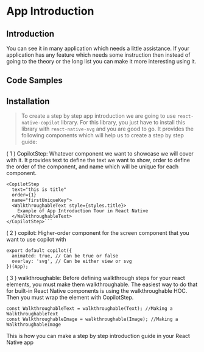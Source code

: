 # App Introduction

## Introduction

You can see it in many application which needs a little assistance. If your application has any feature which needs some instruction then instead of going to the theory or the long list you can make it more interesting using it.

## Code Samples



## Installation

> To create a step by step app introduction we are going to use `react-native-copilot` library. For this library, you just have to install this library with `react-native-svg` and you are good to go. It provides the following components which will help us to create a step by step guide:

( 1 ) CopilotStep: Whatever component we want to showcase we will cover with it. It provides text to define the text we want to show, order to define the order of the component, and name which will be unique for each component.

```
<CopilotStep
  text="this is title"
  order={1}
  name="firstUniqueKey">
  <WalkthroughableText style={styles.title}> 
    Example of App Introduction Tour in React Native
  </WalkthroughableText>
</CopilotStep>```
```
( 2 ) copilot: Higher-order component for the screen component that you want to use copilot with

```
export default copilot({
  animated: true, // Can be true or false
  overlay: 'svg', // Can be either view or svg
})(App);
```

( 3 ) walkthroughable: Before defining walkthrough steps for your react elements, you must make them walkthroughable. The easiest way to do that for built-in React Native components is using the walkthroughable HOC. Then you must wrap the element with CopilotStep.

```
const WalkthroughableText = walkthroughable(Text); //Making a WalkthroughableText
const WalkthroughableImage = walkthroughable(Image); //Making a WalkthroughableImage
```

This is how you can make a step by step introduction guide in your React Native app




